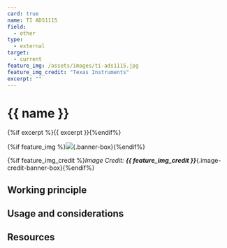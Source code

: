 ```yaml
---
card: true
name: TI ADS1115
field: 
  - other
type:
  - external
target:
  - current
feature_img: /assets/images/ti-ads1115.jpg
feature_img_credit: "Texas Instruments"
excerpt: ""
---
```


# {{ name }}

{%if excerpt %}{{ excerpt }}{%endif%}

{%if feature_img %}![]({{feature_img}}){.banner-box}{%endif%}

{%if feature_img_credit %}_Image Credit: **{{ feature_img_credit }}**_{.image-credit-banner-box}{%endif%}

## Working principle

## Usage and considerations

## Resources